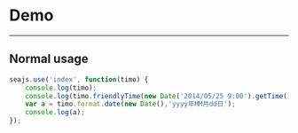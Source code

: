 # Demo

---

## Normal usage

````javascript
seajs.use('index', function(timo) {
    console.log(timo);
    console.log(timo.friendlyTime(new Date('2014/05/25 9:00').getTime()));
    var a = timo.format.date(new Date(),'yyyy年MM月dd日');
    console.log(a);
});
````
